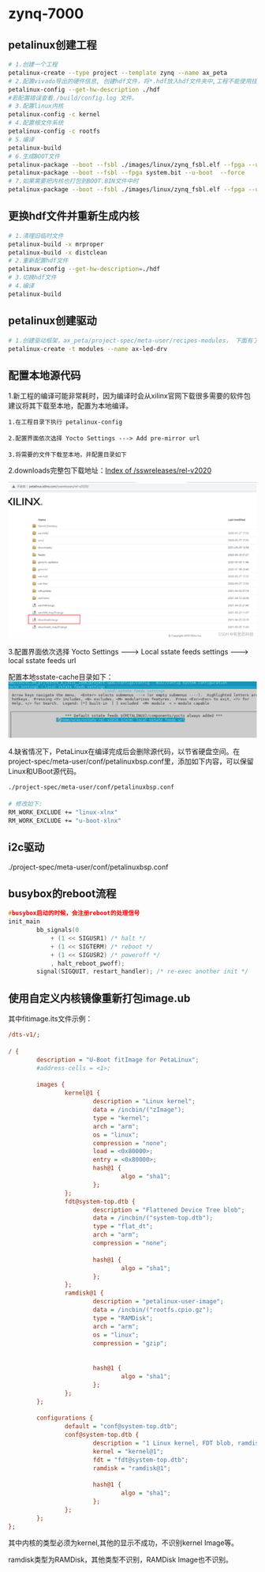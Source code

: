 # zynq-7000

## petalinux创建工程

```sh
# 1.创建一个工程
petalinux-create --type project --template zynq --name ax_peta
# 2.配置vivado导出的硬件信息, 创建hdf文件，将*.hdf放入hdf文件夹中,工程不能使用挂载其他盘的方式，否则这一步报错.
petalinux-config --get-hw-description ./hdf
#若配置错误查看./build/config.log 文件。
# 3.配置linux内核
petalinux-config -c kernel
# 4.配置根文件系统
petalinux-config -c rootfs
# 5.编译
petalinux-build
# 6.生成BOOT文件
petalinux-package --boot --fsbl ./images/linux/zynq_fsbl.elf --fpga --u-boot --force
petalinux-package --boot --fsbl --fpga system.bit --u-boot  --force
# 7.如果需要把内核也打包到BOOT.BIN文件中时
petalinux-package --boot --fsbl ./images/linux/zynq_fsbl.elf --fpga --u-boot --kernel --force
```

## 更换hdf文件并重新生成内核

```sh
# 1.清理旧临时文件
petalinux-build -x mrproper
petalinux-build -x distclean
# 2.重新配置hdf文件
petalinux-config --get-hw-description=./hdf
# 3.切换hdf文件
# 4.编译
petalinux-build
```

## petalinux创建驱动

```sh
# 1.创建驱动框架，ax_peta/project-spec/meta-user/recipes-modules， 下面有了名为 ax-led-drv 文件夹，再迕入目弽…/ax_peta/project-spec/meta-user/recipes-modules/ax-led-drv/files，目录下名为 ax-led-drv.c 的文件就是 petalinux 帮我们新建的驱劢文件
petalinux-create -t modules --name ax-led-drv
```



## 配置本地源代码

1.新工程的编译可能非常耗时，因为编译时会从xilinx官网下载很多需要的软件包建议将其下载至本地，配置为本地编译。

```shell
1.在工程目录下执行 petalinux-config

2.配置界面依次选择 Yocto Settings ---> Add pre-mirror url

3.将需要的文件下载至本地，并配置目录如下
```

 2.downloads完整包下载地址：[Index of /sswreleases/rel-v2020](http://petalinux.xilinx.com/sswreleases/rel-v2020/)

![img](.\images\zynq-1)

3.配置界面依次选择 Yocto Settings ---> Local sstate feeds settings ---> local sstate feeds url

配置本地sstate-cache目录如下：![image-20230630101539306](.\images\zynq-2)

4.缺省情况下，PetaLinux在编译完成后会删除源代码，以节省硬盘空间。在project-spec/meta-user/conf/petalinuxbsp.conf里，添加如下内容，可以保留Linux和UBoot源代码。

```sh
./project-spec/meta-user/conf/petalinuxbsp.conf

# 修改如下:
RM_WORK_EXCLUDE += "linux-xlnx"
RM_WORK_EXCLUDE += "u-boot-xlnx"
```





## i2c驱动

./project-spec/meta-user/conf/petalinuxbsp.conf







## busybox的reboot流程

```c
#busybox启动的时候，会注册reboot的处理信号
init_main
		bb_signals(0
			+ (1 << SIGUSR1) /* halt */
			+ (1 << SIGTERM) /* reboot */
			+ (1 << SIGUSR2) /* poweroff */
			, halt_reboot_pwoff);
		signal(SIGQUIT, restart_handler); /* re-exec another init */  		
```



## 使用自定义内核镜像重新打包image.ub

[./转载的一些文章/如何直接修改 image.ub.md]: ./转载的一些文章/如何直接修改image.ub.md

其中fitimage.its文件示例：

```ini
/dts-v1/;

/ {
        description = "U-Boot fitImage for PetaLinux";
        #address-cells = <1>;

        images {
                kernel@1 {
                        description = "Linux kernel";
                        data = /incbin/("zImage");
                        type = "kernel";
                        arch = "arm";
                        os = "linux";
                        compression = "none";
                        load = <0x80000>;
                        entry = <0x80000>;
                        hash@1 {
                                algo = "sha1";
                        };
                };
                fdt@system-top.dtb {
                        description = "Flattened Device Tree blob";
                        data = /incbin/("system-top.dtb");
                        type = "flat_dt";
                        arch = "arm";
                        compression = "none";

                        hash@1 {
                                algo = "sha1";
                        };
                };
                ramdisk@1 {
                        description = "petalinux-user-image";
                        data = /incbin/("rootfs.cpio.gz");
                        type = "RAMDisk";
                        arch = "arm";
                        os = "linux";
                        compression = "gzip";


                        hash@1 {
                                algo = "sha1";
                        };
                };
        };

        configurations {
                default = "conf@system-top.dtb";
                conf@system-top.dtb {
                        description = "1 Linux kernel, FDT blob, ramdisk";
                        kernel = "kernel@1";
                        fdt = "fdt@system-top.dtb";
                        ramdisk = "ramdisk@1";

                        hash@1 {
                                algo = "sha1";
                        };
                };
        };
};
```

其中内核的类型必须为kernel,其他的显示不成功，不识别kernel Image等。

ramdisk类型为RAMDisk，其他类型不识别，RAMDisk Image也不识别。

